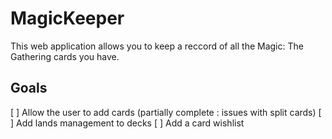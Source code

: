 MagicKeeper
===========

This web application allows you to keep a reccord of all the Magic: The Gathering cards you have.

## Goals

[ ] Allow the user to add cards (partially complete : issues with split cards)
[ ] Add lands management to decks
[ ] Add a card wishlist
